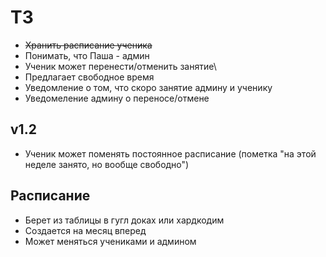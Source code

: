 # ТЗ
- ~~Хранить расписание ученика~~
- Понимать, что Паша - админ
- Ученик может перенести/отменить занятие\
- Предлагает свободное время
- Уведомление о том, что скоро занятие админу и ученику
- Уведомеление админу о переносе/отмене

## v1.2
- Ученик может поменять постоянное расписание (пометка "на этой неделе занято, но вообще свободно")

## Расписание
- Берет из таблицы в гугл доках или хардкодим
- Создается на месяц вперед
- Может меняться учениками и админом
